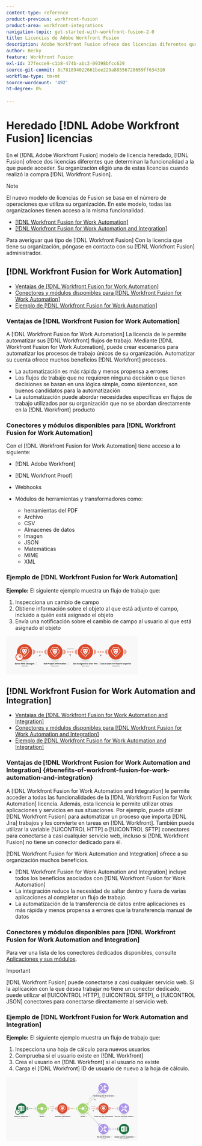 ```yaml
---
content-type: reference
product-previous: workfront-fusion
product-area: workfront-integrations
navigation-topic: get-started-with-workfront-fusion-2-0
title: Licencias de Adobe Workfront Fusion
description: Adobe Workfront Fusion ofrece dos licencias diferentes que determinan la funcionalidad a la que puede acceder. Su organización eligió una de estas licencias al adquirir Workfront Fusion.
author: Becky
feature: Workfront Fusion
exl-id: 37fecce9-c1b8-474b-abc2-09398bfcc629
source-git-commit: 8c781894022661bee229a88556728659ff634310
workflow-type: tm+mt
source-wordcount: '492'
ht-degree: 0%

---
```


# Heredado [!DNL Adobe Workfront Fusion] licencias

En el [!DNL Adobe Workfront Fusion] modelo de licencia heredado, [!DNL Fusion] ofrece dos licencias diferentes que determinan la funcionalidad a la que puede acceder. Su organización eligió una de estas licencias cuando realizó la compra [!DNL Workfront Fusion].

>[!NOTE]
>
>El nuevo modelo de licencias de Fusion se basa en el número de operaciones que utiliza su organización. En este modelo, todas las organizaciones tienen acceso a la misma funcionalidad.

* [[!DNL Workfront Fusion for Work Automation]](#workfront-fusion-for-work-automation)
* [[!DNL Workfront Fusion for Work Automation and Integration]](#workfront-fusion-for-work-automation-and-integration)

Para averiguar qué tipo de [!DNL Workfront Fusion] Con la licencia que tiene su organización, póngase en contacto con su [!DNL Workfront Fusion] administrador.

## [!DNL Workfront Fusion for Work Automation]

* [Ventajas de [!DNL Workfront Fusion for Work Automation]](#benefits-of-workfront-fusion-for-work-automation)
* [Conectores y módulos disponibles para [!DNL Workfront Fusion for Work Automation]](#connectors-and-modules-available-for-workfront-fusion-for-work-automation)
* [Ejemplo de [!DNL Workfront Fusion for Work Automation]](#example-of-workfront-fusion-for-work-automation)

### Ventajas de [!DNL Workfront Fusion for Work Automation]

A [!DNL Workfront Fusion for Work Automation] La licencia de le permite automatizar sus [!DNL Workfront] flujos de trabajo. Mediante [!DNL Workfront Fusion for Work Automation], puede crear escenarios para automatizar los procesos de trabajo únicos de su organización. Automatizar su cuenta ofrece muchos beneficios [!DNL Workfront] procesos.

* La automatización es más rápida y menos propensa a errores
* Los flujos de trabajo que no requieren ninguna decisión o que tienen decisiones se basan en una lógica simple, como si/entonces, son buenos candidatos para la automatización
* La automatización puede abordar necesidades específicas en flujos de trabajo utilizados por su organización que no se abordan directamente en la [!DNL Workfront] producto

### Conectores y módulos disponibles para [!DNL Workfront Fusion for Work Automation]

Con el [!DNL Workfront Fusion for Work Automation] tiene acceso a lo siguiente:

* [!DNL Adobe Workfront]
* [!DNL Workfront Proof]
* Webhooks
* Módulos de herramientas y transformadores como:

   * herramientas del PDF
   * Archivo
   * CSV
   * Almacenes de datos
   * Imagen
   * JSON
   * Matemáticas
   * MIME
   * XML

### Ejemplo de [!DNL Workfront Fusion for Work Automation]

**Ejemplo:** El siguiente ejemplo muestra un flujo de trabajo que:

1. Inspecciona un cambio de campo
1. Obtiene información sobre el objeto al que está adjunto el campo, incluido a quién está asignado el objeto
1. Envía una notificación sobre el cambio de campo al usuario al que está asignado el objeto

![](assets/fusion-template-example-350x102.png)

## [!DNL Workfront Fusion for Work Automation and Integration]

* [Ventajas de [!DNL Workfront Fusion for Work Automation and Integration]](#benefits-of-workfront-fusion-for-work-automation-and-integration)
* [Conectores y módulos disponibles para [!DNL Workfront Fusion for Work Automation and Integration]](#connectors-and-modules-available-for-workfront-fusion-for-work-automation-and-integration)
* [Ejemplo de [!DNL Workfront Fusion for Work Automation and Integration]](#example-of-workfront-fusion-for-work-automation-and-integration)

### Ventajas de [!DNL Workfront Fusion for Work Automation and Integration] {#benefits-of-workfront-fusion-for-work-automation-and-integration}

A [!DNL Workfront Fusion for Work Automation and Integration] le permite acceder a todas las funcionalidades de la [!DNL Workfront Fusion for Work Automation] licencia. Además, esta licencia le permite utilizar otras aplicaciones y servicios en sus situaciones. Por ejemplo, puede utilizar [!DNL Workfront Fusion] para automatizar un proceso que importa [!DNL Jira] trabajos y los convierte en tareas en [!DNL Workfront]. También puede utilizar la variable [!UICONTROL HTTP] o [!UICONTROL SFTP] conectores para conectarse a casi cualquier servicio web, incluso si [!DNL Workfront Fusion] no tiene un conector dedicado para él.

[!DNL Workfront Fusion for Work Automation and Integration] ofrece a su organización muchos beneficios.

* [!DNL Workfront Fusion for Work Automation and Integration] incluye todos los beneficios asociados con [!DNL Workfront Fusion for Work Automation]
* La integración reduce la necesidad de saltar dentro y fuera de varias aplicaciones al completar un flujo de trabajo.
* La automatización de la transferencia de datos entre aplicaciones es más rápida y menos propensa a errores que la transferencia manual de datos

### Conectores y módulos disponibles para [!DNL Workfront Fusion for Work Automation and Integration]

Para ver una lista de los conectores dedicados disponibles, consulte [Aplicaciones y sus módulos](../../workfront-fusion/apps-and-their-modules/apps-and-their-modules.md).

>[!IMPORTANT]
>
>[!DNL Workfront Fusion] puede conectarse a casi cualquier servicio web. Si la aplicación con la que desea trabajar no tiene un conector dedicado, puede utilizar el [!UICONTROL HTTP], [!UICONTROL SFTP], o [!UICONTROL JSON] conectores para conectarse directamente al servicio web.

### Ejemplo de [!DNL Workfront Fusion for Work Automation and Integration]

**Ejemplo:** El siguiente ejemplo muestra un flujo de trabajo que:

1. Inspecciona una hoja de cálculo para nuevos usuarios
1. Comprueba si el usuario existe en [!DNL Workfront]
1. Crea el usuario en [!DNL Workfront] si el usuario no existe
1. Carga el [!DNL Workfront] ID de usuario de nuevo a la hoja de cálculo.

![](assets/fusion-integration-example--350x171.png)
